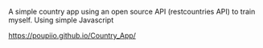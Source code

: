 A simple country app using an open source API (restcountries API) to train myself.
Using simple Javascript

https://poupiio.github.io/Country_App/
